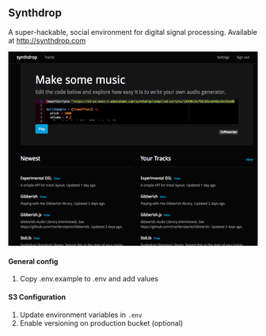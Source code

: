 ## Synthdrop

A super-hackable, social environment for digital signal processing. Available at
http://synthdrop.com

![Index](readme/index.png)

#### General config

1. Copy .env.example to .env and add values

#### S3 Configuration

1. Update environment variables in `.env`
1. Enable versioning on production bucket (optional)
